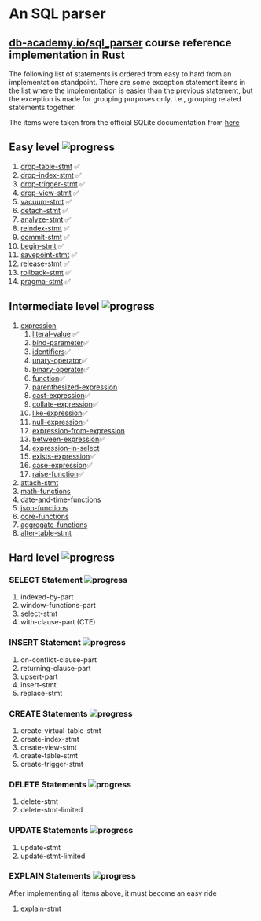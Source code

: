 # An SQL parser

## [db-academy.io/sql_parser](https://db-academy.io/sql_parser) course reference implementation in Rust

The following list of statements is ordered from easy to hard from an 
implementation standpoint. There are some exception statement items in the list
where the implementation is easier than the previous statement, but the 
exception is made for grouping purposes only, i.e., grouping related statements
together. 

The items were taken from the official SQLite documentation from 
[here](https://www.sqlite.org/lang.html)

## Easy level ![progress](https://progress-bar.xyz/14/?scale=14)

1. [drop-table-stmt](https://www.sqlite.org/lang_droptable.html) &#9989;
1. [drop-index-stmt](https://www.sqlite.org/lang_dropindex.html) &#9989;
1. [drop-trigger-stmt](https://www.sqlite.org/lang_droptrigger.html) &#9989;
1. [drop-view-stmt](https://www.sqlite.org/lang_dropview.html) &#9989;
1. [vacuum-stmt](https://www.sqlite.org/lang_vacuum.html) &#9989;
1. [detach-stmt](https://www.sqlite.org/lang_detach.html) &#9989;
1. [analyze-stmt](https://www.sqlite.org/lang_analyze.html) &#9989; 
1. [reindex-stmt](https://www.sqlite.org/lang_reindex.html) &#9989; 
1. [commit-stmt](https://www.sqlite.org/lang_transaction.html) &#9989;
1. [begin-stmt](https://www.sqlite.org/lang_transaction.html) &#9989;
1. [savepoint-stmt](https://www.sqlite.org/lang_savepoint.html) &#9989;
1. [release-stmt](https://www.sqlite.org/lang_savepoint.html) &#9989;
1. [rollback-stmt](https://www.sqlite.org/lang_savepoint.html) &#9989;
1. [pragma-stmt](https://www.sqlite.org/pragma.html) &#9989;

## Intermediate level ![progress](https://progress-bar.xyz/0/?scale=8&suffix=%%%20(0%20of%208))

1. [expression](https://www.sqlite.org/lang_expr.html)
    1. [literal-value](https://www.sqlite.org/lang_expr.html#literalvalue) &#9989;
    1. [bind-parameter](https://www.sqlite.org/lang_expr.html#bindvar)&#9989;
    1. [identifiers](https://www.sqlite.org/lang_expr.html#columnname)&#9989;
    1. [unary-operator](https://www.sqlite.org/lang_expr.html#unaryexp)&#9989;
    1. [binary-operator](https://www.sqlite.org/lang_expr.html#binaryexp)&#9989;
    1. [function](https://www.sqlite.org/lang_expr.html#function.html)&#9989;
    1. [parenthesized-expression](https://www.sqlite.org/lang_expr.html#parenexp)
    1. [cast-expression](https://www.sqlite.org/lang_expr.html#cast)&#9989;
    1. [collate-expression](https://www.sqlite.org/lang_expr.html#collateexp)&#9989;
    1. [like-expression](https://www.sqlite.org/lang_expr.html#likeexp)&#9989;
    1. [null-expression](https://www.sqlite.org/lang_expr.html#likeexp)&#9989;
    1. [expression-from-expression](https://www.sqlite.org/lang_expr.html#exprlist)
    1. [between-expression](https://www.sqlite.org/lang_expr.html#betweenexp)&#9989;
    1. [expression-in-select](https://www.sqlite.org/lang_expr.html#exprlist)
    1. [exists-expression](https://www.sqlite.org/lang_expr.html#exprlist)&#9989;
    1. [case-expression](https://www.sqlite.org/lang_expr.html#caseexp)&#9989;
    1. [raise-function](https://www.sqlite.org/lang_expr.html#raisefunc)&#9989;
1. [attach-stmt](https://www.sqlite.org/lang_attach.html)
1. [math-functions](https://www.sqlite.org/lang_mathfunc.html)
1. [date-and-time-functions](https://www.sqlite.org/lang_datefunc.html)
1. [json-functions](https://www.sqlite.org/json1.html)
1. [core-functions](https://www.sqlite.org/lang_corefunc.html)
1. [aggregate-functions](https://www.sqlite.org/lang_aggfunc.html)
1. [alter-table-stmt](https://www.sqlite.org/lang_altertable.html)

## Hard level ![progress](https://progress-bar.xyz/0/?scale=19&suffix=%%%20(0%20of%2019))

### SELECT Statement ![progress](https://progress-bar.xyz/0/?scale=4&suffix=%%%20(0%20of%204))

1. indexed-by-part
1. window-functions-part
1. select-stmt
1. with-clause-part (CTE)

### INSERT Statement ![progress](https://progress-bar.xyz/0/?scale=5&suffix=%%%20(0%20of%205))

1. on-conflict-clause-part
1. returning-clause-part
1. upsert-part
1. insert-stmt
1. replace-stmt

### CREATE Statements ![progress](https://progress-bar.xyz/0/?scale=45&suffix=%%%20(0%20of%205))

1. create-virtual-table-stmt
1. create-index-stmt
1. create-view-stmt
1. create-table-stmt
1. create-trigger-stmt

### DELETE Statements ![progress](https://progress-bar.xyz/0/?scale=2&suffix=%%%20(0%20of%202))

1. delete-stmt
1. delete-stmt-limited

### UPDATE Statements ![progress](https://progress-bar.xyz/0/?scale=2&suffix=%%%20(0%20of%202))
1. update-stmt
1. update-stmt-limited

### EXPLAIN Statements ![progress](https://progress-bar.xyz/0/?scale=1&suffix=%%%20(0%20of%201))
After implementing all items above, it must become an easy ride
1. explain-stmt 
